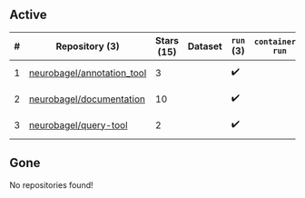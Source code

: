 ## Active
| # | Repository (3) | Stars (15) | Dataset | `run` (3) | `containers-run` | Last Modified |
| --- | --- | --- | --- | --- | --- | --- |
| 1 | [neurobagel/annotation_tool](https://github.com/neurobagel/annotation_tool) | 3 |  | :heavy_check_mark: |  | 2024-09-17 15:18:24+00:00 |
| 2 | [neurobagel/documentation](https://github.com/neurobagel/documentation) | 10 |  | :heavy_check_mark: |  | 2024-09-17 15:31:33+00:00 |
| 3 | [neurobagel/query-tool](https://github.com/neurobagel/query-tool) | 2 |  | :heavy_check_mark: |  | 2024-09-23 18:48:40+00:00 |

## Gone
No repositories found!
